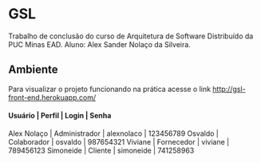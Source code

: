 # GSL

Trabalho de conclusão do curso de Arquitetura de Software Distribuído da PUC Minas EAD.
Aluno: Alex Sander Nolaço da Silveira.

## Ambiente

Para visualizar o projeto funcionando na prática acesse o link http://gsl-front-end.herokuapp.com/

#### Usuário     | Perfil        | Login      | Senha

Alex Nolaço | Administrador | alexnolaco | 123456789
Osvaldo     | Colaborador   | osvaldo    | 987654321
Viviane     | Fornecedor    | viviane    | 789456123
Simoneide   | Cliente       | simoneide  | 741258963





